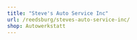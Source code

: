 ```yaml
---
title: "Steve's Auto Service Inc"
url: /reedsburg/steves-auto-service-inc/
shop: Autowerkstatt
---
```

